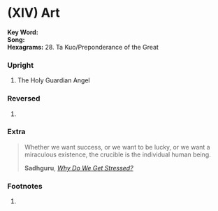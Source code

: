 # (XIV) Art

**Key Word:**   
**Song:**   
**Hexagrams:** 28. Ta Kuo/Preponderance of the Great



### Upright

1) The Holy Guardian Angel



### Reversed

1) 



### Extra

>Whether we want success, or we want to be lucky, or we want a miraculous existence, the crucible is the individual human being.
>
>**Sadhguru**, [*Why Do We Get Stressed?*](https://www.youtube.com/shorts/eCWTImz6Dis)



### Footnotes

1. 


